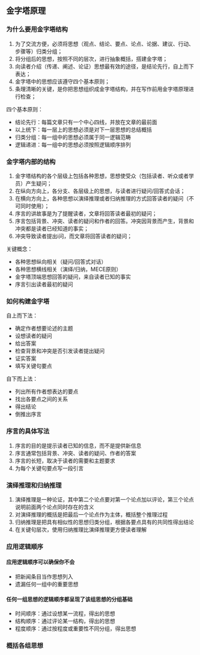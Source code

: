 ## 金字塔原理

### 为什么要用金字塔结构

1. 为了交流方便，必须将思想（观点、结论、要点、论点、论据、建议、行动、步骤等）归类分组；
2. 将分组后的思想，按照不同的层次，进行抽象概括，搭建金字塔；
3. 向读者介绍（传递、阐述、论证）思想最有效的途径，是结论先行，自上而下表达；
4. 金字塔中的思想应该遵守四个基本原则；
5. 条理清晰的关键，是你把思想组织成金字塔结构，并在写作前用金字塔原理进行检查；

四个基本原则：
- 结论先行：每篇文章只有一个中心四线，并放在文章的最前面
- 以上统下：每一层上的思想必须是对下一层思想的总结概括
- 归类分组：每一组中的思想必须属于同一逻辑范畴
- 逻辑递进：每一组中的思想必须按照逻辑顺序排列


### 金字塔内部的结构

1. 金字塔结构的各个层级上包括各种思想，思想使受众（包括读者、听众或者学员）产生疑问；
2. 在纵向方向上，各分支、各层级上的思想，与读者进行疑问/回答式会话；
3. 在横向方向上，各种思想以演绎推理或者归纳推理的方式回答读者的疑问（不可同时使用）；
4. 序言的讲故事是为了提醒读者，文章将回答读者最初的疑问；
5. 序言包括背景、冲突、读者的疑问和作者的回答。冲突因背景而产生，背景和冲突都是读者已经知道的事实；
6. 冲突导致读者提出i问，而文章将回答读者的疑问；

关键概念：
- 各种思想纵向相关（疑问/回答式对话）
- 各种思想横线相关（演绎/归纳，MECE原则）
- 金字塔顶端思想回答的疑问，来自读者已知的事实
- 序言引出读者最初的疑问


### 如何构建金字塔

自上而下法：
- 确定作者想要论述的主题
- 设想读者的疑问
- 给出答案
- 检查背景和冲突是否引发读者提出疑问
- 证实答案
- 填写关键句要点

自下而上法：
- 列出所有作者想表达的要点
- 找出各要点之间的关系
- 得出结论
- 倒推出序言

### 序言的具体写法
1. 序言的目的是提示读者已知的信息，而不是提供新信息
2. 序言通常包括背景、冲突、读者的疑问、作者的答案
3. 序言的长短，取决于读者的需要和主题要求
4. 为每个关键句要点写一段引言


### 演绎推理和归纳推理
1. 演绎推理是一种论证，其中第二个论点要对第一个论点加以评论，第三个论点说明前面两个论点同时存在的含义
2. 对演绎推理的概括是把最后一个论点作为主体，概括整个推理过程
3. 归纳推理是把具有相似性的思想归类分组，根据各要点具有的共同性得出结论
4. 在关键句层次，使用归纳推理比演绎推理更方便读者理解

### 应用逻辑顺序
#### 应用逻辑顺序可以确保你不会
- 把新闻条目当作思想列入
- 遗漏任何一组中的重要思想
#### 任何一组思想的逻辑顺序都呈现了该组思想的分组基础
- 时间顺序：通过设想某一流程，得出的思想
- 结构顺序：通过评论某一结构，得出的思想
- 程度顺序：通过按程度或重要性不同分组，得出思想

#### 


### 概括各组思想





